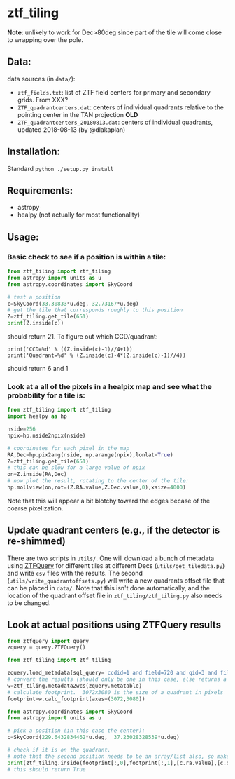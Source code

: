 # ztf_tiling

**Note**: unlikely to work for Dec>80deg since part of the tile will come close to wrapping over the pole.

## Data:
data sources (in `data/`):
 * `ztf_fields.txt`: list of ZTF field centers for primary and secondary grids.  From XXX?
 * `ZTF_quadrantcenters.dat`: centers of individual quadrants relative to the pointing center in the TAN projection **OLD**
 * `ZTF_quadrantcenters_20180813.dat`: centers of individual quadrants, updated 2018-08-13 (by @dlakaplan)

## Installation:
Standard `python ./setup.py install`

## Requirements:
 * astropy
 * healpy (not actually for most functionality)

## Usage:

### Basic check to see if a position is within a tile:
```python
from ztf_tiling import ztf_tiling
from astropy import units as u
from astropy.coordinates import SkyCoord

# test a position
c=SkyCoord(33.30833*u.deg, 32.73167*u.deg)
# get the tile that corresponds roughly to this position
Z=ztf_tiling.get_tile(651)
print(Z.inside(c))
```
should return 21.  To figure out which CCD/quadrant:
```
print('CCD=%d' % ((Z.inside(c)-1)//4+1))
print('Quadrant=%d' % (Z.inside(c)-4*(Z.inside(c)-1)//4))
```
should return 6 and 1

### Look at a all of the pixels in a healpix map and see what the probability for a tile is:
```python
from ztf_tiling import ztf_tiling
import healpy as hp

nside=256
npix=hp.nside2npix(nside)

# coordinates for each pixel in the map
RA,Dec=hp.pix2ang(nside, np.arange(npix),lonlat=True)
Z=ztf_tiling.get_tile(651)
# this can be slow for a large value of npix
on=Z.inside(RA,Dec)
# now plot the result, rotating to the center of the tile:
hp.mollview(on,rot=(Z.RA.value,Z.Dec.value,0),xsize=4000)
```
Note that this will appear a bit blotchy toward the edges becase of the coarse pixelization.

## Update quadrant centers (e.g., if the detector is re-shimmed)
There are two scripts in `utils/`.  One will download a bunch of metadata using [ZTFQuery](https://github.com/MickaelRigault/ztfquery) for different tiles at different Decs (`utils/get_tiledata.py`) and write `csv` files with the results.  The second (`utils/write_quadrantoffsets.py`) will write a new quadrants offset file that can be placed in `data/`.  Note that this isn't done automatically, and the location of the quadrant offset file in `ztf_tiling/ztf_tiling.py` also needs to be changed.  

## Look at actual positions using ZTFQuery results
```python
from ztfquery import query
zquery = query.ZTFQuery()

from ztf_tiling import ztf_tiling

zquery.load_metadata(sql_query='ccdid=1 and field=720 and qid=3 and filefracday=20180802305347')
# convert the results (should only be one in this case, else returns a list of WCS objects) to WCS
w=ztf_tiling.metadata2wcs(zquery.metatable)
# calculate footprint.  3072x3080 is the size of a quadrant in pixels
footprint=w.calc_footprint(axes=(3072,3080))

from astropy.coordinates import SkyCoord
from astropy import units as u

# pick a position (in this case the center):
c=SkyCoord(229.6432834462*u.deg,  37.23028328539*u.deg)

# check if it is on the quadrant.
# note that the second position needs to be an array/list also, so make it one
print(ztf_tiling.inside(footprint[:,0],footprint[:,1],[c.ra.value],[c.dec.value]))
# this should return True

